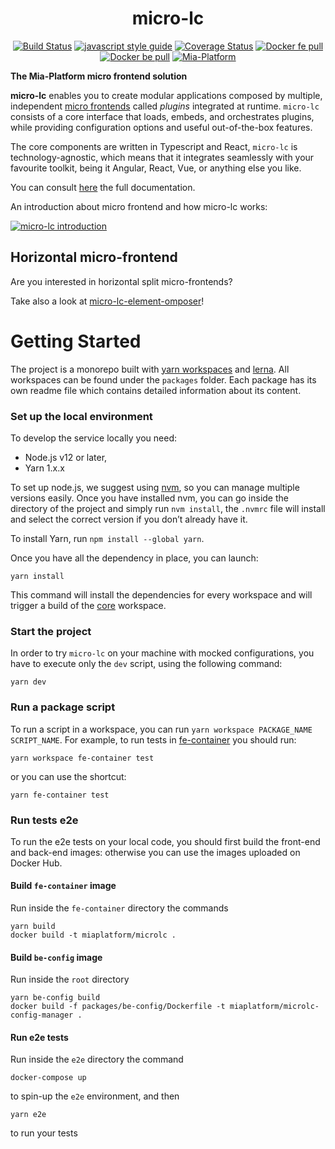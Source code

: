 <div align="center">

# micro-lc

[![Build Status][github-actions-svg]][github-actions]
[![javascript style guide][standard-mia-svg]][standard-mia]
[![Coverage Status][coverall-svg]][coverall-io]
[![Docker fe pull][docker-frontend-pull-svg]][docker-frontend-pull]
[![Docker be pull][docker-backend-pull-svg]][docker-backend-pull]
[![Mia-Platform](https://img.shields.io/badge/Supported%20by-Mia--Platform-green?style=for-the-badge&link=https://mia-platform.eu/&color=DE0D92&labelColor=214147)](https://mia-platform.eu/?utm_source=referral&utm_medium=github&utm_campaign=micro-lc)

</div>

**The Mia-Platform micro frontend solution**

**micro-lc** enables you to create modular applications composed by multiple, independent [micro frontends][micro-frontends]
called _plugins_ integrated at runtime. `micro-lc` consists of a core interface that loads, embeds, and orchestrates plugins, while
providing configuration options and useful out-of-the-box features.

The core components are written in Typescript and React, `micro-lc` is technology-agnostic, which means that it integrates
seamlessly with your favourite toolkit, being it Angular, React, Vue, or anything else you like.

You can consult [here][micro-lc-doc] the full documentation.

An introduction about micro frontend and how micro-lc works:

[![micro-lc introduction][micro-lc-youtube-snap]][micro-lc-youtube-video]

## Horizontal micro-frontend
Are you interested in horizontal split micro-frontends?

Take also a look at [micro-lc-element-omposer][micro-lc-element-composer]!

# Getting Started

The project is a monorepo built with [yarn workspaces][workspaces] and [lerna][lerna]. All workspaces can be found under
the `packages` folder. Each package has its own readme file which contains detailed information about its content.

### Set up the local environment

To develop the service locally you need:

- Node.js v12 or later,
- Yarn 1.x.x

To set up node.js, we suggest using [nvm][nvm], so you can manage multiple versions easily. Once you have installed nvm,
you can go inside the directory of the project and simply run `nvm install`, the `.nvmrc` file will install and select
the correct version if you don’t already have it.

To install Yarn, run `npm install --global yarn`.

Once you have all the dependency in place, you can launch:

```shell
yarn install
```

This command will install the dependencies for every workspace and will trigger a build of the [core](./packages/core/README.md)
workspace.

### Start the project

In order to try `micro-lc` on your machine with mocked configurations, you have to execute only the `dev` script, using the following command:

```shell
yarn dev
```

### Run a package script

To run a script in a workspace, you can run `yarn workspace PACKAGE_NAME SCRIPT_NAME`. For example, to run tests in
[fe-container](./packages/fe-container/README.md) you should run:

```shell
yarn workspace fe-container test
```

or you can use the shortcut:

```shell
yarn fe-container test
```

### Run tests e2e

To run the e2e tests on your local code, you should first build the front-end and back-end images: otherwise you can use the images uploaded on Docker Hub.

#### Build `fe-container` image

Run inside the `fe-container` directory the commands

```shell
yarn build
docker build -t miaplatform/microlc .
```

#### Build `be-config` image

Run inside the `root` directory

```shell
yarn be-config build
docker build -f packages/be-config/Dockerfile -t miaplatform/microlc-config-manager .
```

#### Run e2e tests

Run inside the `e2e` directory the command

```shell
docker-compose up
```

to spin-up the `e2e` environment, and then

```shell
yarn e2e
```

to run your tests

[micro-frontends]: https://micro-frontends.org/
[workspaces]: https://classic.yarnpkg.com/en/docs/workspaces/
[lerna]: https://github.com/lerna/lerna
[nvm]: https://github.com/creationix/nvm
[mock-server]: https://github.com/staticdeploy/mock-server
[standard-mia-svg]: https://img.shields.io/badge/code_style-standard--mia-orange.svg
[standard-mia]: https://github.com/mia-platform/eslint-config-mia
[coverall-svg]: https://coveralls.io/repos/github/micro-lc/micro-lc/badge.svg
[coverall-io]: https://coveralls.io/github/micro-lc/micro-lc
[docker-frontend-pull]: https://hub.docker.com/r/miaplatform/microlc
[docker-frontend-pull-svg]: https://img.shields.io/docker/pulls/miaplatform/microlc?label=Frontend%20pulls
[docker-backend-pull]: https://hub.docker.com/r/miaplatform/microlc-config-manager
[docker-backend-pull-svg]: https://img.shields.io/docker/pulls/miaplatform/microlc-config-manager?label=Backend%20pulls
[github-actions]: https://github.com/micro-lc/micro-lc/actions
[github-actions-svg]: https://img.shields.io/github/workflow/status/micro-lc/micro-lc/Node.js%20fe-container%20CI
[micro-lc-doc]: https://micro-lc.io/documentation/docs/micro-lc/overview
[micro-lc-youtube-snap]: https://img.youtube.com/vi/QumadjC2krU/0.jpg
[micro-lc-youtube-video]: https://www.youtube.com/watch?v=QumadjC2krU
[micro-lc-element-composer]: https://github.com/micro-lc/micro-lc-element-composer

